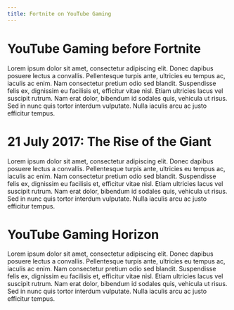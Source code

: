 ```yaml
---
title: Fortnite on YouTube Gaming
---
```

# YouTube Gaming before Fortnite
Lorem ipsum dolor sit amet, consectetur adipiscing elit. Donec dapibus posuere lectus a convallis. Pellentesque turpis ante, ultricies eu tempus ac, iaculis ac enim. Nam consectetur pretium odio sed blandit. Suspendisse felis ex, dignissim eu facilisis et, efficitur vitae nisl. Etiam ultricies lacus vel suscipit rutrum. Nam erat dolor, bibendum id sodales quis, vehicula ut risus. Sed in nunc quis tortor interdum vulputate. Nulla iaculis arcu ac justo efficitur tempus.

# 21 July 2017: The Rise of the Giant
Lorem ipsum dolor sit amet, consectetur adipiscing elit. Donec dapibus posuere lectus a convallis. Pellentesque turpis ante, ultricies eu tempus ac, iaculis ac enim. Nam consectetur pretium odio sed blandit. Suspendisse felis ex, dignissim eu facilisis et, efficitur vitae nisl. Etiam ultricies lacus vel suscipit rutrum. Nam erat dolor, bibendum id sodales quis, vehicula ut risus. Sed in nunc quis tortor interdum vulputate. Nulla iaculis arcu ac justo efficitur tempus.

# YouTube Gaming Horizon
Lorem ipsum dolor sit amet, consectetur adipiscing elit. Donec dapibus posuere lectus a convallis. Pellentesque turpis ante, ultricies eu tempus ac, iaculis ac enim. Nam consectetur pretium odio sed blandit. Suspendisse felis ex, dignissim eu facilisis et, efficitur vitae nisl. Etiam ultricies lacus vel suscipit rutrum. Nam erat dolor, bibendum id sodales quis, vehicula ut risus. Sed in nunc quis tortor interdum vulputate. Nulla iaculis arcu ac justo efficitur tempus.